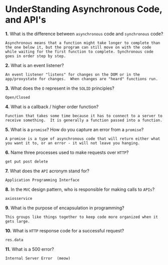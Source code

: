 # UnderStanding Asynchronous Code, and API's

**1.** What is the difference between `asynchronous` code and `synchronous` code?
<!-- enter you answer in the space below -->
```
Asynchronous means that a function might take longer to complete than the one below it, but the program can still move on with the code while waiting for the first function to complete. Synchronous code goes in order step by step.
```
**2.** What is an event listener?
<!-- enter you answer in the space below -->
```
An event listener "listens" for changes on the DOM or in the app/proxystate for changes.  When changes are "heard" functions run.
```
**3.** What does the `O` represent in the `SOLID` principles?
<!-- enter you answer in the space below -->
```
Open/Closed
```
**4.** What is a callback / higher order function?
<!-- enter you answer in the space below -->
```
Function that takes some time because it has to connect to a server to receive something.  It is generally a function passed into a function.
```
**5.** What is a `promise`? How do you capture an error from a `promise`?
<!-- enter you answer in the space below -->
```
A promise is a type of asynchronous code that will return either what you want it to, or an error - it will not leave you hanging.  
```
**6.** Name three processes used to make requests over `HTTP`?
<!-- enter you answer in the space below -->
```
get put post delete
```
**7.** What does the `API` acronym stand for?
<!-- enter you answer in the space below -->
```
Application Programming Interface
```
**8.** In the `MVC` design pattern, who is responsible for making calls to `APIs`?
<!-- enter you answer in the space below -->
```
axiosservice
```
**9.** What is the purpose of encapsulation in programming?
<!-- enter you answer in the space below -->
```
This groups like things together to keep code more organized when it gets large.
```
**10.** What is `HTTP` response code for a successful request?
<!-- enter you answer in the space below -->
```
res.data
```
**11.** What is a 500 error?
<!-- enter you answer in the space below -->
```
Internal Server Error  (meow)
```
